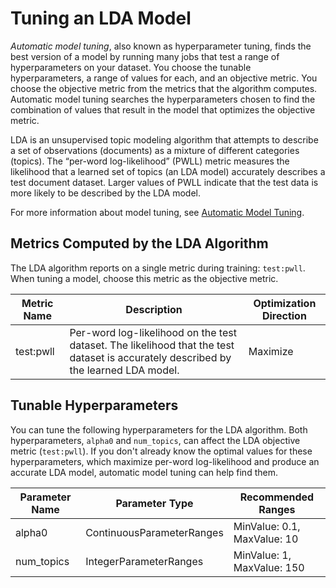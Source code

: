 # Tuning an LDA Model<a name="lda-tuning"></a>

*Automatic model tuning*, also known as hyperparameter tuning, finds the best version of a model by running many jobs that test a range of hyperparameters on your dataset\. You choose the tunable hyperparameters, a range of values for each, and an objective metric\. You choose the objective metric from the metrics that the algorithm computes\. Automatic model tuning searches the hyperparameters chosen to find the combination of values that result in the model that optimizes the objective metric\.

LDA is an unsupervised topic modeling algorithm that attempts to describe a set of observations \(documents\) as a mixture of different categories \(topics\)\. The “per\-word log\-likelihood” \(PWLL\) metric measures the likelihood that a learned set of topics \(an LDA model\) accurately describes a test document dataset\. Larger values of PWLL indicate that the test data is more likely to be described by the LDA model\.

For more information about model tuning, see [Automatic Model Tuning](automatic-model-tuning.md)\.

## Metrics Computed by the LDA Algorithm<a name="lda-metrics"></a>

The LDA algorithm reports on a single metric during training: `test:pwll`\. When tuning a model, choose this metric as the objective metric\.


| Metric Name | Description | Optimization Direction | 
| --- | --- | --- | 
| test:pwll | Per\-word log\-likelihood on the test dataset\. The likelihood that the test dataset is accurately described by the learned LDA model\. | Maximize | 

## Tunable Hyperparameters<a name="lda-tunable-hyperparameters"></a>

You can tune the following hyperparameters for the LDA algorithm\. Both hyperparameters, `alpha0` and `num_topics`, can affect the LDA objective metric \(`test:pwll`\)\. If you don't already know the optimal values for these hyperparameters, which maximize per\-word log\-likelihood and produce an accurate LDA model, automatic model tuning can help find them\.


| Parameter Name | Parameter Type | Recommended Ranges | 
| --- | --- | --- | 
| alpha0 | ContinuousParameterRanges | MinValue: 0\.1, MaxValue: 10 | 
| num\_topics | IntegerParameterRanges | MinValue: 1, MaxValue: 150 | 